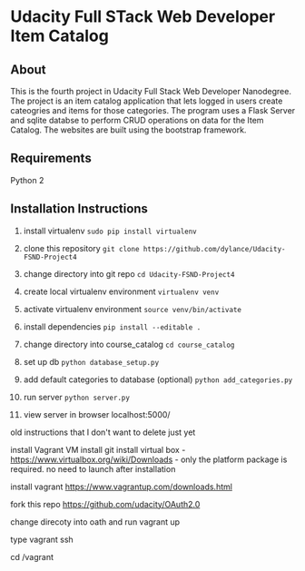 # Udacity Full STack Web Developer Item Catalog

## About

This is the fourth project in Udacity Full Stack Web Developer Nanodegree. The project is an item catalog application that lets logged in users create cateogries and items for those categories. The program uses a Flask Server and sqlite databse to perform CRUD operations on data for the Item Catalog. The websites are built using the bootstrap framework.

## Requirements

Python 2


## Installation Instructions


1. install virtualenv
`sudo pip install virtualenv`

2. clone this repository
`git clone https://github.com/dylance/Udacity-FSND-Project4`

3. change directory into git repo
`cd Udacity-FSND-Project4`

4. create local virtualenv environment
`virtualenv venv`

5. activate virtualenv environment
`source venv/bin/activate`

6. install dependencies
`pip install --editable .`

7. change directory into course_catalog
`cd course_catalog`

8. set up db
`python database_setup.py`

9. add default categories to database (optional)
`python add_categories.py`

10. run server
`python server.py`

11. view server in browser localhost:5000/






old instructions that I don't want to delete just yet

install Vagrant VM
install git
install virtual box - https://www.virtualbox.org/wiki/Downloads - only the platform package is required. no need to launch after installation

install vagrant https://www.vagrantup.com/downloads.html

fork this repo https://github.com/udacity/OAuth2.0

change direcoty into oath and run vagrant up

type vagrant ssh

cd /vagrant
